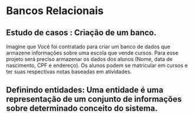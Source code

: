 # Bancos Relacionais
## Estudo de casos : Criação de um banco.
Imagine que Você foi contratado para criar um banco de dados que armazene informações sobre uma escola que vende cursos.
Para esse projeto será preciso armazenar os dados dos alunos (Nome, data de nascimento, CPF e endereço).
Os alunos podem se matricular em cursos e ter suas respectivas notas baseadas em atividades.

## Definindo entidades: Uma entidade é uma representação de um conjunto de informações sobre determinado conceito do sistema.
